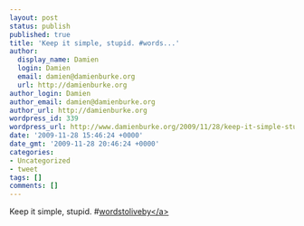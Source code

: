 ```yaml
---
layout: post
status: publish
published: true
title: 'Keep it simple, stupid. #words...'
author:
  display_name: Damien
  login: Damien
  email: damien@damienburke.org
  url: http://damienburke.org
author_login: Damien
author_email: damien@damienburke.org
author_url: http://damienburke.org
wordpress_id: 339
wordpress_url: http://www.damienburke.org/2009/11/28/keep-it-simple-stupid-words/
date: '2009-11-28 15:46:24 +0000'
date_gmt: '2009-11-28 20:46:24 +0000'
categories:
- Uncategorized
- tweet
tags: []
comments: []
---
```

<p>Keep it simple, stupid. #<a href="http:&#47;&#47;search.twitter.com&#47;search?q=%23wordstoliveby" class="aktt_hashtag">wordstoliveby<&#47;a></p>
